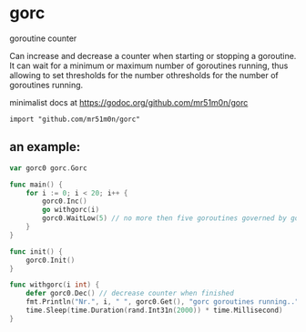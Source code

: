 # gorc
goroutine counter

Can increase and decrease a counter when starting or stopping a goroutine. It can wait for a minimum or maximum number of goroutines running, thus allowing to set thresholds for the number othresholds for the number of goroutines running.

minimalist docs at https://godoc.org/github.com/mr51m0n/gorc


`import "github.com/mr51m0n/gorc"`

## an example:

```Go
var gorc0 gorc.Gorc

func main() {
	for i := 0; i < 20; i++ {
		gorc0.Inc()
		go withgorc(i)
		gorc0.WaitLow(5) // no more then five goroutines governed by gorc0 are allowed at the same time
	}
}

func init() {
	gorc0.Init()
}

func withgorc(i int) {
	defer gorc0.Dec() // decrease counter when finished
	fmt.Println("Nr.", i, " ", gorc0.Get(), "gorc goroutines running..")
	time.Sleep(time.Duration(rand.Int31n(2000)) * time.Millisecond)
}
```
